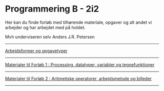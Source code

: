 # Programmering B - 2i2

Her kan du finde forløb med tilhørende materiale, opgaver og alt andet vi arbejder og har arbejdet med på holdet.

Mvh underviseren selv Anders J.R. Petersen

---

[Arbejdsformer og opgavetyper](arbejdsformer/arbejdsformer.md)

---

[Materialer til Forløb 1 : Processing, datatyper, variabler og tegnefunktioner](forlob1_intro/forlob1.md)

---

[Materialer til Forløb 2 : Aritmetiske operatorer, arbejdsmetode og billeder](forlob2_operatorer_og_arbejdsmetode/forlob2_operatorer_og_arbejdsmetode.md)

---
